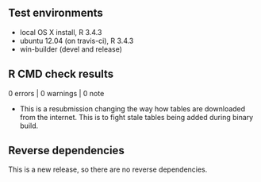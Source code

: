 ## Test environments
* local OS X install, R 3.4.3
* ubuntu 12.04 (on travis-ci), R 3.4.3
* win-builder (devel and release)

## R CMD check results

0 errors | 0 warnings | 0 note

* This is a resubmission changing the way how tables are downloaded from the internet. This is to fight stale tables being added during binary build.

## Reverse dependencies

This is a new release, so there are no reverse dependencies.
